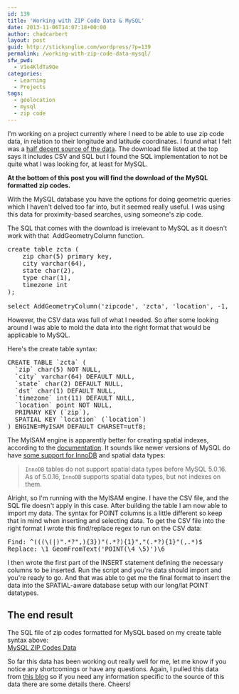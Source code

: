 ```yaml
---
id: 139
title: 'Working with ZIP Code Data & MySQL'
date: 2013-11-06T14:07:18+00:00
author: chadcarbert
layout: post
guid: http://sticksnglue.com/wordpress/?p=139
permalink: /working-with-zip-code-data-mysql/
sfw_pwd:
  - V1o4KldTa9Qe
categories:
  - Learning
  - Projects
tags:
  - geolocation
  - mysql
  - zip code
---
```

I'm working on a project currently where I need to be able to use zip code data, in relation to their longitude and latitude coordinates. I found what I felt was a <a title="Zip Code Data Download" href="http://www.boutell.com/zipcodes/" target="_blank">half decent source of the data</a>. The download file listed at the top says it includes CSV and SQL but I found the SQL implementation to not be quite what I was looking for, at least for MySQL.

**At the bottom of this post you will find the download of the MySQL formatted zip codes.**

With the MySQL database you have the options for doing geometric queries which I haven't delved too far into, but it seemed really useful. I was using this data for proximity-based searches, using someone's zip code.

The SQL that comes with the download is irrelevant to MySQL as it doesn't work with that  <span class="lang:default decode:true  crayon-inline">AddGeometryColumn</span> function.

<pre class="lang:mysql decode:true">create table zcta (
    zip char(5) primary key,
    city varchar(64),
    state char(2),
    type char(1),
    timezone int
);

select AddGeometryColumn('zipcode', 'zcta', 'location', -1, 'POINT', 2);</pre>

However, the CSV data was full of what I needed. So after some looking around I was able to mold the data into the right format that would be applicable to MySQL.

Here's the create table syntax:

<pre class="lang:mysql decode:true">CREATE TABLE `zcta` (
  `zip` char(5) NOT NULL,
  `city` varchar(64) DEFAULT NULL,
  `state` char(2) DEFAULT NULL,
  `dst` char(1) DEFAULT NULL,
  `timezone` int(11) DEFAULT NULL,
  `location` point NOT NULL,
  PRIMARY KEY (`zip`),
  SPATIAL KEY `location` (`location`)
) ENGINE=MyISAM DEFAULT CHARSET=utf8;</pre>

The MyISAM engine is apparently better for creating spatial indexes, according to the <a title="MySQL Documentation - Creating Spatial Indexes" href="http://dev.mysql.com/doc/refman/5.1/en/creating-spatial-indexes.html" target="_blank">documentation</a>. It sounds like newer versions of MySQL do have <a title="Restrictions of InnoDB" href="http://dev.mysql.com/doc/refman/5.0/en/innodb-restrictions.html#idm47194372455840" target="_blank">some support for InnoDB</a> and spatial data types:

> `InnoDB` tables do not support spatial data types before MySQL 5.0.16. As of 5.0.16, `InnoDB` supports spatial data types, but not indexes on them.

Alright, so I'm running with the MyISAM engine. I have the CSV file, and the SQL file doesn't apply in this case. After building the table I am now able to import my data. The syntax for POINT columns is a little different so keep that in mind when inserting and selecting data. To get the CSV file into the right format I wrote this find/replace regex to run on the CSV data:

<pre class="lang:default decode:true">Find: ^(((\(|)".*?",){3})"(.*?){1}","(.*?){1}"(,.*)$
Replace: \1 GeomFromText('POINT(\4 \5)')\6</pre>

I then wrote the first part of the INSERT statement defining the necessary columns to be inserted. Run the script and you're data should import and you're ready to go. And that was able to get me the final format to insert the data into the SPATIAL-aware database setup with our long/lat POINT datatypes.

## The end result

The SQL file of zip codes formatted for MySQL based on my create table syntax above:  
[MySQL ZIP Codes Data](http://sticksnglue.com/uploads/2013/11/zipcode.sql_.zip)

So far this data has been working out really well for me, let me know if you notice any shortcomings or have any questions. Again, I pulled this data from <a href="http://www.boutell.com/zipcodes/" target="_blank">this blog</a> so if you need any information specific to the source of this data there are some details there. Cheers!